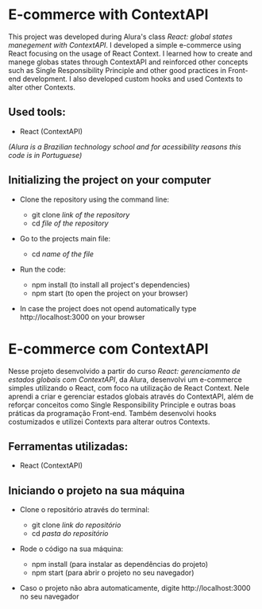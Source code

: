 # E-commerce with ContextAPI

This project was developed during Alura's class *React: global states manegement with ContextAPI*. I developed a simple e-commerce using React focusing on the usage of React Context. I learned how to create and manege globas states through ContextAPI and reinforced other concepts such as Single Responsibility Principle and other good practices in Front-end development. I also developed custom hooks and used Contexts to alter other Contexts.

## Used tools:

* React (ContextAPI)

*(Alura is a Brazilian technology school and for acessibility reasons this code is in Portuguese)*

## Initializing the project on your computer

- Clone the repository using the command line:
    - git clone *link of the repository*
    - cd *file of the repository*
 
- Go to the projects main file:
    - cd *name of the file*
 
- Run the code:
    - npm install (to install all project's dependencies)
    - npm start (to open the project on your browser)
 
* In case the project does not opend automatically type http://localhost:3000 on your browser

#

# E-commerce com ContextAPI

Nesse projeto desenvolvido a partir do curso *React: gerenciamento de estados globais com ContextAPI*, da Alura, desenvolvi um e-commerce simples utilizando o React, com foco na utilização de React Context. Nele aprendi a criar e gerenciar estados globais através do ContextAPI, além de reforçar conceitos como Single Responsibility Principle e outras boas práticas da programação Front-end. Também desenvolvi hooks costumizados e utilizei Contexts para alterar outros Contexts.

## Ferramentas utilizadas:

* React (ContextAPI)

## Iniciando o projeto na sua máquina

- Clone o repositório através do terminal:
    - git clone *link do repositório*
    - cd *pasta do repositório*
 
- Rode o código na sua máquina:
    - npm install (para instalar as dependências do projeto)
    - npm start (para abrir o projeto no seu navegador)
 
* Caso o projeto não abra automaticamente, digite http://localhost:3000 no seu navegador
